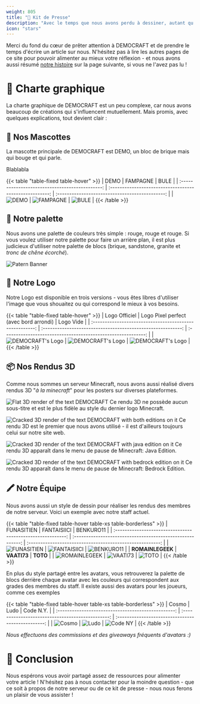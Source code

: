 ```yaml
---
weight: 805
title: "📰 Kit de Presse"
description: "Avec le temps que nous avons perdu à dessiner, autant qu'ils soient utiles :')"
icon: "stars"
---
```


<style>
.table-fixed {
   table-layout: fixed;
}
</style>

Merci du fond du cœur de prêter attention à DEMOCRAFT et de prendre le temps d'écrire un article sur nous. N'hésitez pas à lire les autres pages de ce site pour pouvoir alimenter au mieux votre réflexion - et nous avons aussi résumé [notre histoire](histoire) sur la page suivante, si vous ne l'avez pas lu !

# 📸 Charte graphique
La charte graphique de DEMOCRAFT est un peu complexe, car nous avons beaucoup de créations qui s'influencent mutuellement. Mais promis, avec quelques explications, tout devient clair :

## 👥 Nos Mascottes
La mascotte principale de DEMOCRAFT est DEMO, un bloc de brique mais qui bouge et qui parle.

Blablabla

{{< table "table-fixed table-hover" >}}
|                      DEMO                       |                        FAMPAGNE                         |                      BULE                       |
| :---------------------------------------------: | :-----------------------------------------------------: | :---------------------------------------------: |
| ![DEMO](https://cdn.democraft.fr/r/bg_demo.png) | ![FAMPAGNE](https://cdn.democraft.fr/r/bg_fampagne.png) | ![BULE](https://cdn.democraft.fr/r/bg_bule.png) |
{{< /table >}}

## 🎨 Notre palette
Nous avons une palette de couleurs très simple : rouge, rouge et rouge. Si vous voulez utiliser notre palette pour faire un arrière plan, il est plus judicieux d'utiliser notre palette de blocs (brique, sandstone, granite et *tronc de chêne écorché*).

![Patern Banner](https://cdn.democraft.fr/r/patern.png)

## 🌟 Notre Logo
Notre Logo est disponible en trois versions - vous êtes libres d'utiliser l'image que vous shouaitez ou qui correspond le mieux à vos besoins.

{{< table "table-fixed table-hover" >}}
|                      Logo Officiel                       |           Logo Pixel perfect (avec bord arrondi)            |                           Logo Vide                           |
| :------------------------------------------------------: | :----------------------------------------------------------: | :-----------------------------------------------------------: |
| ![DEMOCRAFT's Logo](https://cdn.democraft.fr/r/logo.png) | ![DEMOCRAFT's Logo](https://cdn.democraft.fr/r/demo-512.png) | ![DEMOCRAFT's Logo](https://cdn.democraft.fr/r/logo-vide.png) |
{{< /table >}}



## 📦 Nos Rendus 3D
Comme nous sommes un serveur Minecraft, nous avons aussi réalisé divers rendus 3D "*à la minecraft*" pour les posters sur diverses plateformes.



![Flat 3D render of the text DEMOCRAFT](https://cdn.democraft.fr/r/title_flat.png)
Ce rendu 3D ne possède aucun sous-titre et est le plus fidèle au style du dernier logo Minecraft.



![Cracked 3D render of the text DEMOCRAFT with both editions on it](https://cdn.democraft.fr/r/title_croosplay.png)
Ce rendu 3D est le premier que nous avons utilisé - il est d'ailleurs toujours celui sur notre site web.



![Cracked 3D render of the text DEMOCRAFT with java edition on it](https://cdn.democraft.fr/r/title_java.png)
Ce rendu 3D apparaît dans le menu de pause de Minecraft: Java Edition.



![Cracked 3D render of the text DEMOCRAFT with bedrock edition on it](https://cdn.democraft.fr/r/title_bedrock.png)
Ce rendu 3D apparaît dans le menu de pause de Minecraft: Bedrock Edition.

## 🖍️ Notre Équipe

Nous avons aussi un style de dessin pour réaliser les rendus des membres de notre serveur. Voici un exemple avec notre staff actuel.

{{< table "table-fixed table-hover table-xs table-borderless" >}}
|                         FUNASITIEN                          |                        FANTAISIICI                         |                         BENKURO11                         |
| :---------------------------------------------------------: | :--------------------------------------------------------: | :-------------------------------------------------------: |
|   ![FUNASITIEN](https://cdn.democraft.fr/r/char_funa.png)   | ![FANTAISIICI](https://cdn.democraft.fr/r/char_fantai.png) | ![BENKURO11](https://cdn.democraft.fr/r/char_benkuro.png) |
|                      **ROMAINLEGEEK**                       |                        **VAATI73**                         |                         **TOTO**                          |
| ![ROMAINLEGEEK](https://cdn.democraft.fr/r/char_romain.png) |   ![VAATI73](https://cdn.democraft.fr/r/char_vaati.png)    |     ![TOTO](https://cdn.democraft.fr/r/char_toto.png)     |
{{< /table >}}

En plus du style partagé entre les avatars, vous retrouverez la palette de blocs derrière chaque avatar avec les couleurs qui correspondent aux grades des membres du staff. Il existe aussi des avatars pour les joueurs, comme ces exemples


{{< table "table-fixed table-hover table-xs table-borderless" >}}
| Cosmo                                               | Ludo                                              | Code N.Y.                                          |
| :-------------------------------------------------: | :-----------------------------------------------: | :------------------------------------------------: |
| ![Cosmo](https://cdn.democraft.fr/r/char_cosmo.png) | ![Ludo](https://cdn.democraft.fr/r/char_ludo.png) | ![Code NY](https://cdn.democraft.fr/r/char_ny.png) |
{{< /table >}}

*Nous effectuons des commissions et des giveaways fréquents d'avatars :)*

# 📝 Conclusion

Nous espérons vous avoir partagé assez de ressources pour alimenter votre article ! N'hésitez pas à nous contacter pour la moindre question - que ce soit à propos de notre serveur ou de ce kit de presse - nous nous ferons un plaisir de vous assister !
